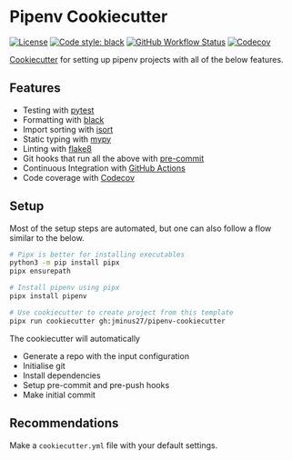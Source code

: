 # Pipenv Cookiecutter
[![License](https://img.shields.io/github/license/jevandezande/pipenv-cookiecutter)](https://github.com/jevandezande/pipenv-cookiecutter/blob/master/LICENSE)
[![Code style: black](https://img.shields.io/badge/code%20style-black-000000.svg)](https://github.com/psf/black)
[![GitHub Workflow Status](https://img.shields.io/github/workflow/status/jevandezande/pipenv-cookiecutter/Test)](https://github.com/jevandezande/pipenv-cookiecutter/actions/)
[![Codecov](https://img.shields.io/codecov/c/github/jevandezande/pipenv-cookiecutter)](https://app.codecov.io/gh/jevandezande/pipenv-cookiecutter/)

[Cookiecutter](https://github.com/audreyr/cookiecutter) for setting up pipenv projects with all of the below features.

## Features
- Testing with [pytest](https://docs.pytest.org/en/latest/)
- Formatting with [black](https://github.com/psf/black)
- Import sorting with [isort](https://github.com/timothycrosley/isort)
- Static typing with [mypy](http://mypy-lang.org/)
- Linting with [flake8](http://flake8.pycqa.org/en/latest/)
- Git hooks that run all the above with [pre-commit](https://pre-commit.com/)
- Continuous Integration with [GitHub Actions](https://github.com/features/actions)
- Code coverage with [Codecov](https://codecov.io)


## Setup
Most of the setup steps are automated, but one can also follow a flow similar to the below.

```sh
# Pipx is better for installing executables
python3 -m pip install pipx
pipx ensurepath

# Install pipenv using pipx
pipx install pipenv

# Use cookiecutter to create project from this template
pipx run cookiecutter gh:jminus27/pipenv-cookiecutter
```


The cookiecutter will automatically
- Generate a repo with the input configuration
- Initialise git
- Install dependencies
- Setup pre-commit and pre-push hooks
- Make initial commit


## Recommendations
Make a `cookiecutter.yml` file with your default settings.
